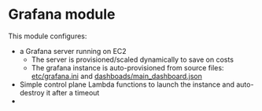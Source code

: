 # Grafana module

This module configures:

- a Grafana server running on EC2
  - The server is provisioned/scaled dynamically to save on costs
  - The grafana instance is auto-provisioned from source files: [etc/grafana.ini](../../etc/grafana.ini) and [dashboads/main_dashboard.json](../../dashboards/main_dashboard.json)
- Simple control plane Lambda functions to launch the instance and auto-destroy it after a timeout
- 